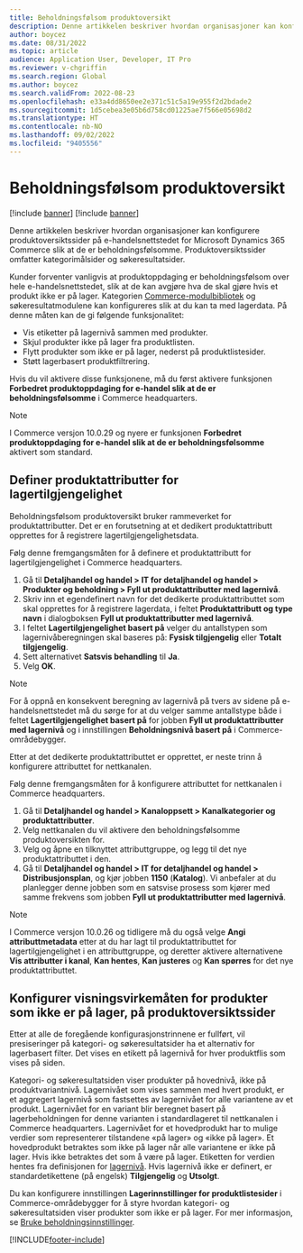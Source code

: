 ```yaml
---
title: Beholdningsfølsom produktoversikt
description: Denne artikkelen beskriver hvordan organisasjoner kan konfigurere produktoversiktssider på e-handelsnettstedet for Microsoft Dynamics 365 Commerce slik at de er beholdningsfølsomme.
author: boycez
ms.date: 08/31/2022
ms.topic: article
audience: Application User, Developer, IT Pro
ms.reviewer: v-chgriffin
ms.search.region: Global
ms.author: boycez
ms.search.validFrom: 2022-08-23
ms.openlocfilehash: e33a4dd8650ee2e371c51c5a19e955f2d2bdade2
ms.sourcegitcommit: 1d5cebea3e05b6d758cd01225ae7f566e05698d2
ms.translationtype: HT
ms.contentlocale: nb-NO
ms.lasthandoff: 09/02/2022
ms.locfileid: "9405556"
---
```

# <a name="inventory-aware-product-listing"></a>Beholdningsfølsom produktoversikt

[!include [banner](../includes/banner.md)]
[!include [banner](../includes/preview-banner.md)]

Denne artikkelen beskriver hvordan organisasjoner kan konfigurere produktoversiktssider på e-handelsnettstedet for Microsoft Dynamics 365 Commerce slik at de er beholdningsfølsomme. Produktoversiktssider omfatter kategorimålsider og søkeresultatsider.

Kunder forventer vanligvis at produktoppdaging er beholdningsfølsom over hele e-handelsnettstedet, slik at de kan avgjøre hva de skal gjøre hvis et produkt ikke er på lager. Kategorien [Commerce-modulbibliotek](starter-kit-overview.md) og søkeresultatmodulene kan konfigureres slik at du kan ta med lagerdata. På denne måten kan de gi følgende funksjonalitet:

- Vis etiketter på lagernivå sammen med produkter.
- Skjul produkter ikke på lager fra produktlisten.
- Flytt produkter som ikke er på lager, nederst på produktlistesider.
- Støtt lagerbasert produktfiltrering.

Hvis du vil aktivere disse funksjonene, må du først aktivere funksjonen **Forbedret produktoppdaging for e-handel slik at de er beholdningsfølsomme** i Commerce headquarters.

> [!NOTE]
> I Commerce versjon 10.0.29 og nyere er funksjonen **Forbedret produktoppdaging for e-handel slik at de er beholdningsfølsomme** aktivert som standard.

## <a name="set-up-product-attribute-for-inventory-availability"></a>Definer produktattributter for lagertilgjengelighet

Beholdningsfølsom produktoversikt bruker rammeverket for produktattributter. Det er en forutsetning at et dedikert produktattributt opprettes for å registrere lagertilgjengelighetsdata.

Følg denne fremgangsmåten for å definere et produktattributt for lagertilgjengelighet i Commerce headquarters.

1. Gå til **Detaljhandel og handel \> IT for detaljhandel og handel \> Produkter og beholdning \> Fyll ut produktattributter med lagernivå**.
1. Skriv inn et egendefinert navn for det dedikerte produktattributtet som skal opprettes for å registrere lagerdata, i feltet **Produktattributt og type navn** i dialogboksen **Fyll ut produktattributter med lagernivå**.
1. I feltet **Lagertilgjengelighet basert på** velger du antallstypen som lagernivåberegningen skal baseres på: **Fysisk tilgjengelig** eller **Totalt tilgjengelig**.
1. Sett alternativet **Satsvis behandling** til **Ja**.
1. Velg **OK**.

> [!NOTE]
> For å oppnå en konsekvent beregning av lagernivå på tvers av sidene på e-handelsnettstedet må du sørge for at du velger samme antallstype både i feltet **Lagertilgjengelighet basert på** for jobben **Fyll ut produktattributter med lagernivå** og i innstillingen **Beholdningsnivå basert på** i Commerce-områdebygger.

Etter at det dedikerte produktattributtet er opprettet, er neste trinn å konfigurere attributtet for nettkanalen.

Følg denne fremgangsmåten for å konfigurere attributtet for nettkanalen i Commerce headquarters.

1. Gå til **Detaljhandel og handel \> Kanaloppsett \> Kanalkategorier og produktattributter**.
1. Velg nettkanalen du vil aktivere den beholdningsfølsomme produktoversikten for.
1. Velg og åpne en tilknyttet attributtgruppe, og legg til det nye produktattributtet i den.
1. Gå til **Detaljhandel og handel \> IT for detaljhandel og handel \> Distribusjonsplan**, og kjør jobben **1150** (**Katalog**). Vi anbefaler at du planlegger denne jobben som en satsvise prosess som kjører med samme frekvens som jobben **Fyll ut produktattributter med lagernivå**.

> [!NOTE]
> I Commerce versjon 10.0.26 og tidligere må du også velge **Angi attributtmetadata** etter at du har lagt til produktattributtet for lagertilgjengelighet i en attributtgruppe, og deretter aktivere alternativene **Vis attributter i kanal**, **Kan hentes**, **Kan justeres** og **Kan spørres** for det nye produktattributtet.

## <a name="configure-the-display-behavior-for-out-of-stock-products-on-product-listing-pages"></a>Konfigurer visningsvirkemåten for produkter som ikke er på lager, på produktoversiktssider

Etter at alle de foregående konfigurasjonstrinnene er fullført, vil presiseringer på kategori- og søkeresultatsider ha et alternativ for lagerbasert filter. Det vises en etikett på lagernivå for hver produktflis som vises på siden.

Kategori- og søkeresultatsiden viser produkter på hovednivå, ikke på produktvariantnivå. Lagernivået som vises sammen med hvert produkt, er et aggregert lagernivå som fastsettes av lagernivået for alle variantene av et produkt. Lagernivået for en variant blir beregnet basert på lagerbeholdningen for denne varianten i standardlageret til nettkanalen i Commerce headquarters. Lagernivået for et hovedprodukt har to mulige verdier som representerer tilstandene «på lager» og «ikke på lager». Et hovedprodukt betraktes som ikke på lager når alle variantene er ikke på lager. Hvis ikke betraktes det som å være på lager. Etiketten for verdien hentes fra definisjonen for [lagernivå](inventory-buffers-levels.md). Hvis lagernivå ikke er definert, er standardetikettene (på engelsk) **Tilgjengelig** og **Utsolgt**.

Du kan konfigurere innstillingen **Lagerinnstillinger for produktlistesider** i Commerce-områdebygger for å styre hvordan kategori- og søkeresultatsiden viser produkter som ikke er på lager. For mer informasjon, se [Bruke beholdningsinnstillinger](inventory-settings.md).

[!INCLUDE[footer-include](../includes/footer-banner.md)]
